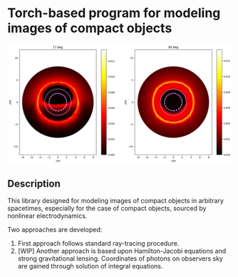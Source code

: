 # Torch-based program for modeling images of compact objects

![image](./results/Im_RN.png)

## Description

This library designed for modeling images of compact objects in arbitrary spacetimes, especially for the case of compact objects, sourced by nonlinear electrodynamics.

Two approaches are developed:
1) First approach follows standard ray-tracing procedure.
2) [WIP] Another approach is based upon Hamilton-Jacobi equations and strong gravitational lensing. Coordinates of photons on observers sky are gained through solution of integral equations.



